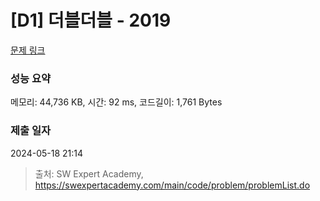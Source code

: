 # [D1] 더블더블 - 2019 

[문제 링크](https://swexpertacademy.com/main/code/problem/problemDetail.do?contestProbId=AV5QDEX6AqwDFAUq) 

### 성능 요약

메모리: 44,736 KB, 시간: 92 ms, 코드길이: 1,761 Bytes

### 제출 일자

2024-05-18 21:14



> 출처: SW Expert Academy, https://swexpertacademy.com/main/code/problem/problemList.do